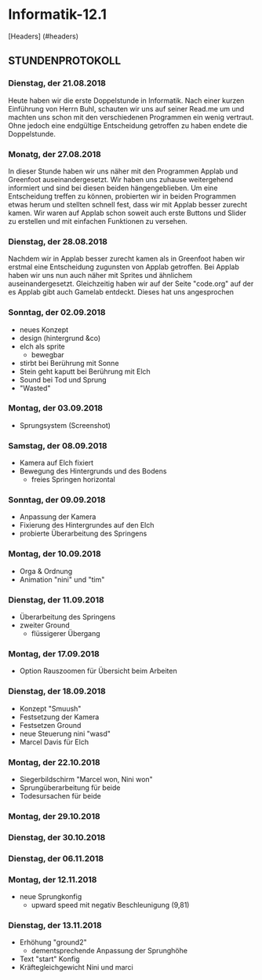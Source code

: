 # Informatik-12.1

[Headers] (#headers)

<a name= "headers"/>

## STUNDENPROTOKOLL

### Dienstag, der 21.08.2018
Heute haben wir die erste Doppelstunde in Informatik. Nach einer kurzen Einführung von Herrn Buhl, schauten wir uns auf seiner Read.me um und machten uns schon mit den verschiedenen Programmen ein wenig vertraut. Ohne jedoch eine endgültige Entscheidung getroffen zu haben endete die Doppelstunde.

### Monatg, der 27.08.2018
In dieser Stunde haben wir uns näher mit den Programmen Applab und Greenfoot auseinandergesetzt. Wir haben uns zuhause weitergehend informiert und sind bei diesen beiden hängengeblieben. Um eine Entscheidung treffen zu können, probierten wir in beiden Programmen etwas herum und stellten schnell fest, dass wir mit Applab besser zurecht kamen. Wir waren auf Applab schon soweit auch erste Buttons und Slider zu erstellen und mit einfachen Funktionen zu versehen.

### Dienstag, der 28.08.2018
Nachdem wir in Applab besser zurecht kamen als in Greenfoot haben wir erstmal eine Entscheidung zugunsten von Applab getroffen. Bei Applab haben wir uns nun auch näher mit Sprites und ähnlichem auseinandergesetzt. Gleichzeitig haben wir auf der Seite "code.org" auf der es Applab gibt auch Gamelab entdeckt. Dieses hat uns angesprochen

### Sonntag, der 02.09.2018
- neues Konzept
- design (hintergrund &co)
- elch als sprite 
  - bewegbar
- stirbt bei Berührung mit Sonne 
- Stein geht kaputt bei Berührung mit Elch 
- Sound bei Tod und Sprung 
- "Wasted" 

### Montag, der 03.09.2018
- Sprungsystem (Screenshot)

### Samstag, der 08.09.2018
- Kamera auf Elch fixiert
- Bewegung des Hintergrunds und des Bodens
  - freies Springen horizontal
  
### Sonntag, der 09.09.2018
- Anpassung der Kamera
- Fixierung des Hintergrundes auf den Elch 
- probierte Überarbeitung des Springens

### Montag, der 10.09.2018
- Orga & Ordnung
- Animation "nini" und "tim" 

### Dienstag, der 11.09.2018
- Überarbeitung des Springens 
- zweiter Ground 
  - flüssigerer Übergang 

### Montag, der 17.09.2018
- Option Rauszoomen für Übersicht beim Arbeiten 

### Dienstag, der 18.09.2018
- Konzept "Smuush"
- Festsetzung der Kamera 
- Festsetzen Ground 
- neue Steuerung nini "wasd"
- Marcel Davis für Elch 

### Montag, der 22.10.2018
- Siegerbildschirm "Marcel won, Nini won" 
- Sprungüberarbeitung für beide 
- Todesursachen für beide 

### Montag, der 29.10.2018


### Dienstag, der 30.10.2018


### Dienstag, der 06.11.2018


### Montag, der 12.11.2018
- neue Sprungkonfig 
  - upward speed mit negativ Beschleunigung (9,81)

### Dienstag, der 13.11.2018
- Erhöhung "ground2" 
  - dementsprechende Anpassung der Sprunghöhe 
- Text "start" Konfig 
- Kräftegleichgewicht Nini und marci 


